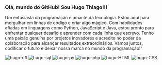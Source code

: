 ### Olá, mundo do GitHub! Sou **Hugo Thiago!!!**

Um entusiasta da programação e amante da tecnologia. Estou aqui para mergulhar em linhas de código e criar algo mágico. Com habilidades afiadas
em linguagens como Python, JavaScript e Java, estou pronto para enfrentar qualquer desafio e aprender com cada linha que escrevo. Tenho uma
paixão genuína por projetos inovadores e acredito no poder da colaboração para alcançar resultados extraordinários. Vamos juntos, codificar o
futuro e deixar nossa marca no mundo da programação!" 


<img src="https://cdn.jsdelivr.net/gh/devicons/devicon/icons/csharp/csharp-original.svg" alt="hugo-c#" />
<img src="https://cdn.jsdelivr.net/gh/devicons/devicon/icons/mysql/mysql-original.svg" alt="hugo-sql" />
<img src="https://cdn.jsdelivr.net/gh/devicons/devicon/icons/python/python-original.svg" alt="hugo-py" />
<img src="https://cdn.jsdelivr.net/gh/devicons/devicon/icons/php/php-original.svg" alt="hugo-php" />
<img src="https://cdn.jsdelivr.net/gh/devicons/devicon/icons/html5/html5-original.svg" alt="hugo-HTML" />
<img src="https://cdn.jsdelivr.net/gh/devicons/devicon/icons/css3/css3-original.svg" alt="hugo-CSS"/>



